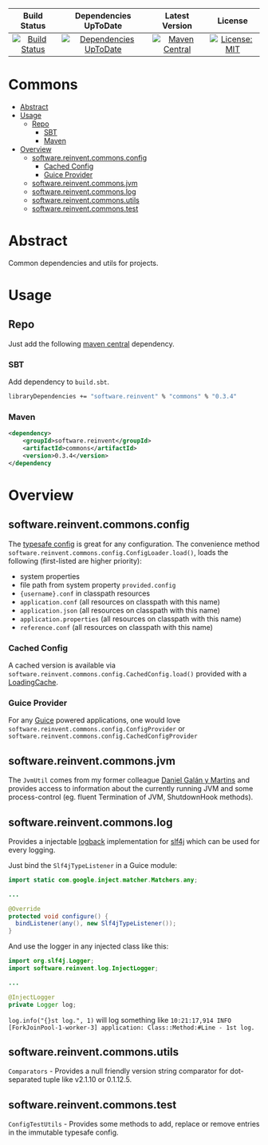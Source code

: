 | Build Status | Dependencies UpToDate | Latest Version | License |
|:------------:|:---------------------:|:-------:|:-------:|
| [![Build Status](https://ci.reinvent-software.de/buildStatus/icon?job=Commons-Build)](https://ci.reinvent-software.de/job/Commons-Build) | [![Dependencies UpToDate](https://ci.reinvent-software.de/buildStatus/icon?job=Commons-DependencyCheck)](https://ci.reinvent-software.de/job/Commons-DependencyCheck) | [![Maven Central](https://maven-badges.herokuapp.com/maven-central/software.reinvent/commons/badge.svg)](https://maven-badges.herokuapp.com/maven-central/software.reinvent/commons) | [![License: MIT](https://img.shields.io/badge/License-MIT-yellow.svg)](https://opensource.org/licenses/MIT) |



Commons
==========

<!-- TOC depthFrom:1 depthTo:6 withLinks:1 updateOnSave:1 orderedList:0 -->

- [Abstract](#abstract)
- [Usage](#usage)
	- [Repo](#repo)
		- [SBT](#sbt)
		- [Maven](#maven)
- [Overview](#overview)
	- [software.reinvent.commons.config](#softwarereinventcommonsconfig)
		- [Cached Config](#cached-config)
		- [Guice Provider](#guice-provider)
	- [software.reinvent.commons.jvm](#softwarereinventcommonsjvm)
	- [software.reinvent.commons.log](#softwarereinventcommonslog)
	- [software.reinvent.commons.utils](#softwarereinventcommonsutils)
	- [software.reinvent.commons.test](#softwarereinventcommonstest)

<!-- /TOC -->

# Abstract
Common dependencies and utils for projects.

# Usage

## Repo
Just add the following [maven central](https://mvnrepository.com/artifact/software.reinvent/commons) dependency.

### SBT
Add dependency to `build.sbt`.
```bash
libraryDependencies += "software.reinvent" % "commons" % "0.3.4"
```

### Maven
```xml
<dependency>
    <groupId>software.reinvent</groupId>
    <artifactId>commons</artifactId>
    <version>0.3.4</version>
</dependency
```

# Overview

## software.reinvent.commons.config
The [typesafe config](https://github.com/typesafehub/config) is great for any configuration. The convenience method
`software.reinvent.commons.config.ConfigLoader.load()`, loads the following (first-listed are higher priority):

- system properties
- file path from system property `provided.config`
- `{username}.conf` in classpath resources
- `application.conf` (all resources on classpath with this name)
- `application.json` (all resources on classpath with this name)
- `application.properties` (all resources on classpath with this name)
- `reference.conf` (all resources on classpath with this name)

### Cached Config
A cached version is available via `software.reinvent.commons.config.CachedConfig.load()` provided with a [LoadingCache](https://github.com/google/guava/wiki/CachesExplained).

### Guice Provider
For any [Guice](https://github.com/google/guice) powered applications, one would love `software.reinvent.commons.config.ConfigProvider` or `software.reinvent.commons.config.CachedConfigProvider`

## software.reinvent.commons.jvm
The `JvmUtil` comes from my former colleague [Daniel Galán y Martins](https://github.com/galan/commons#degalancommonsutil) and provides access to information about the currently running JVM and some process-control (eg. fluent Termination of JVM, ShutdownHook methods).

## software.reinvent.commons.log
Provides a injectable [logback](http://logback.qos.ch/) implementation for [slf4j](http://www.slf4j.org/) which can be used for every logging.

Just bind the `Slf4jTypeListener` in a Guice module:
```java
import static com.google.inject.matcher.Matchers.any;

...

@Override
protected void configure() {
  bindListener(any(), new Slf4jTypeListener());
}
```

And use the logger in any injected class like this:
```java
import org.slf4j.Logger;
import software.reinvent.log.InjectLogger;

...

@InjectLogger
private Logger log;
```

`log.info("{}st log.", 1)` will log something like `10:21:17,914 INFO [ForkJoinPool-1-worker-3] application: Class::Method:#Line - 1st log.`

## software.reinvent.commons.utils
`Comparators` - Provides a null friendly version string comparator for dot-separated tuple like v2.1.10 or 0.1.12.5.

## software.reinvent.commons.test
`ConfigTestUtils` - Provides some methods to add, replace or remove entries in the immutable typesafe config.
